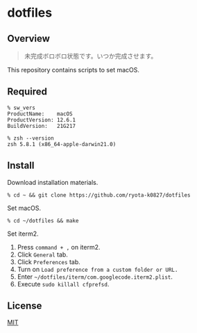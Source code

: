 # dotfiles

## Overview

> 未完成ボロボロ状態です。いつか完成させます。

This repository contains scripts to set macOS.

## Required

```shell
% sw_vers
ProductName:	macOS
ProductVersion:	12.6.1
BuildVersion:	21G217
```

```shell
% zsh --version
zsh 5.8.1 (x86_64-apple-darwin21.0)
```

## Install

Download installation materials.

```shell
% cd ~ && git clone https://github.com/ryota-k0827/dotfiles
```

Set macOS.

```shell
% cd ~/dotfiles && make
```

Set iterm2.

1. Press `command + ,` on iterm2.
2. Click `General` tab.
3. Click `Preferences` tab.
4. Turn on `Load preference from a custom folder or URL.`
5. Enter `~/dotfiles/iterm/com.googlecode.iterm2.plist`.
6. Execute `sudo killall cfprefsd`.

## License

[MIT](LICENSE)